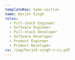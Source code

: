 ```yaml
---
templateKey: home-section
name: Harjot Singh
roles:
  - Full-stack Engineer
  - Software Engineer
  - Full-stack Developer
  - Software Developer
  - Product Engineer
  - Product Developer
cv: /img/harjot-singh-s-cv.pdf
---
```

